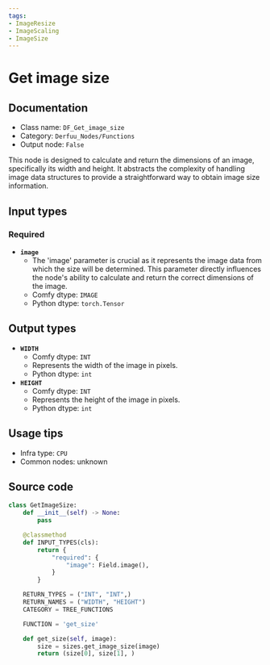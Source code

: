 ```yaml
---
tags:
- ImageResize
- ImageScaling
- ImageSize
---
```


# Get image size
## Documentation
- Class name: `DF_Get_image_size`
- Category: `Derfuu_Nodes/Functions`
- Output node: `False`

This node is designed to calculate and return the dimensions of an image, specifically its width and height. It abstracts the complexity of handling image data structures to provide a straightforward way to obtain image size information.
## Input types
### Required
- **`image`**
    - The 'image' parameter is crucial as it represents the image data from which the size will be determined. This parameter directly influences the node's ability to calculate and return the correct dimensions of the image.
    - Comfy dtype: `IMAGE`
    - Python dtype: `torch.Tensor`
## Output types
- **`WIDTH`**
    - Comfy dtype: `INT`
    - Represents the width of the image in pixels.
    - Python dtype: `int`
- **`HEIGHT`**
    - Comfy dtype: `INT`
    - Represents the height of the image in pixels.
    - Python dtype: `int`
## Usage tips
- Infra type: `CPU`
- Common nodes: unknown


## Source code
```python
class GetImageSize:
    def __init__(self) -> None:
        pass

    @classmethod
    def INPUT_TYPES(cls):
        return {
            "required": {
                "image": Field.image(),
            }
        }

    RETURN_TYPES = ("INT", "INT",)
    RETURN_NAMES = ("WIDTH", "HEIGHT")
    CATEGORY = TREE_FUNCTIONS

    FUNCTION = 'get_size'

    def get_size(self, image):
        size = sizes.get_image_size(image)
        return (size[0], size[1], )

```
